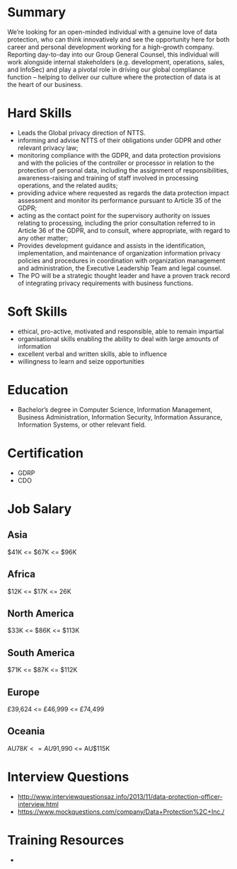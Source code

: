 # Summary
We’re looking for an open-minded individual with a genuine love of data protection, who can think innovatively and see the opportunity here for both career and personal development working for a high-growth company. Reporting day-to-day into our Group General Counsel, this individual will work alongside internal stakeholders (e.g. development, operations, sales, and InfoSec) and play a pivotal role in driving our global compliance function – helping to deliver our culture where the protection of data is at the heart of our business.

# Hard Skills
* Leads the Global privacy direction of NTTS.
* informing and advise NTTS of their obligations under GDPR and other relevant privacy law;
* monitoring compliance with the GDPR, and data protection provisions and with the policies of the controller or processor in relation to the protection of personal data, including the assignment of responsibilities, awareness-raising and training of staff involved in processing operations, and the related audits;
* providing advice where requested as regards the data protection impact assessment and monitor its performance pursuant to Article 35 of the GDPR;
* acting as the contact point for the supervisory authority on issues relating to processing, including the prior consultation referred to in Article 36 of the GDPR, and to consult, where appropriate, with regard to any other matter;
* Provides development guidance and assists in the identification, implementation, and maintenance of organization information privacy policies and procedures in coordination with organization management and administration, the Executive Leadership Team and legal counsel.
* The PO will be a strategic thought leader and have a proven track record of integrating privacy requirements with business functions.



# Soft Skills
* ethical, pro-active, motivated and responsible, able to remain impartial
* organisational skills enabling the ability to deal with large amounts of information
* excellent verbal and written skills, able to influence
* willingness to learn and seize opportunities


# Education
  * Bachelor’s degree in Computer Science, Information Management, Business Administration, Information Security, Information Assurance, Information Systems, or other relevant field.



# Certification
  * GDRP
  * CDO


# Job Salary


## Asia
$41K <= $67K <= $96K


## Africa
$12K <= $17K <= 26K


## North America
$33K <= $86K <= $113K


## South America
$71K <= $87K <= $112K


## Europe
£39,624 <= £46,999 <= £74,499
 

## Oceania
AU$78K <= AU$91,990 <= AU$115K


# Interview Questions
 * http://www.interviewquestionsaz.info/2013/11/data-protection-officer-interview.html
 * https://www.mockquestions.com/company/Data+Protection%2C+Inc./


# Training Resources
  * 




